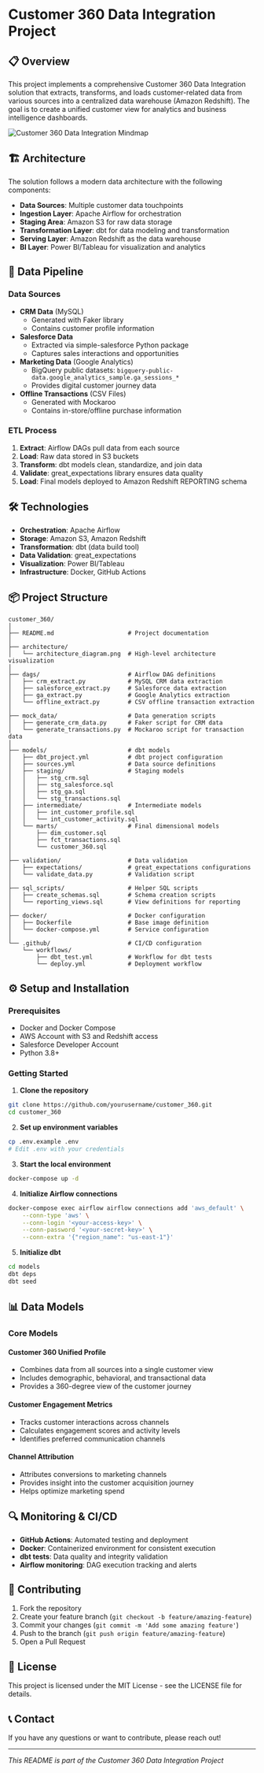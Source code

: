 

# Customer 360 Data Integration Project

## 📋 Overview
This project implements a comprehensive Customer 360 Data Integration solution that extracts, transforms, and loads customer-related data from various sources into a centralized data warehouse (Amazon Redshift). The goal is to create a unified customer view for analytics and business intelligence dashboards.

![Customer 360 Data Integration Mindmap](https://cdn1.genspark.ai/user-upload-image/imagen_generated/80467853-7a20-42be-bea0-fa73e9b2efcd)

## 🏗️ Architecture

The solution follows a modern data architecture with the following components:

- **Data Sources**: Multiple customer data touchpoints
- **Ingestion Layer**: Apache Airflow for orchestration
- **Staging Area**: Amazon S3 for raw data storage
- **Transformation Layer**: dbt for data modeling and transformation
- **Serving Layer**: Amazon Redshift as the data warehouse
- **BI Layer**: Power BI/Tableau for visualization and analytics

## 🔄 Data Pipeline

### Data Sources
- **CRM Data** (MySQL)
  - Generated with Faker library
  - Contains customer profile information
- **Salesforce Data**
  - Extracted via simple-salesforce Python package
  - Captures sales interactions and opportunities
- **Marketing Data** (Google Analytics)
  - BigQuery public datasets: `bigquery-public-data.google_analytics_sample.ga_sessions_*`
  - Provides digital customer journey data
- **Offline Transactions** (CSV Files)
  - Generated with Mockaroo
  - Contains in-store/offline purchase information

### ETL Process
1. **Extract**: Airflow DAGs pull data from each source
2. **Load**: Raw data stored in S3 buckets
3. **Transform**: dbt models clean, standardize, and join data
4. **Validate**: great_expectations library ensures data quality
5. **Load**: Final models deployed to Amazon Redshift REPORTING schema

## 🛠️ Technologies

- **Orchestration**: Apache Airflow
- **Storage**: Amazon S3, Amazon Redshift
- **Transformation**: dbt (data build tool)
- **Data Validation**: great_expectations
- **Visualization**: Power BI/Tableau
- **Infrastructure**: Docker, GitHub Actions

## 📦 Project Structure

```
customer_360/
│
├── README.md                     # Project documentation
│
├── architecture/
│   └── architecture_diagram.png  # High-level architecture visualization
│
├── dags/                         # Airflow DAG definitions
│   ├── crm_extract.py            # MySQL CRM data extraction
│   ├── salesforce_extract.py     # Salesforce data extraction
│   ├── ga_extract.py             # Google Analytics extraction
│   └── offline_extract.py        # CSV offline transaction extraction
│
├── mock_data/                    # Data generation scripts
│   ├── generate_crm_data.py      # Faker script for CRM data
│   └── generate_transactions.py  # Mockaroo script for transaction data
│
├── models/                       # dbt models
│   ├── dbt_project.yml           # dbt project configuration
│   ├── sources.yml               # Data source definitions
│   ├── staging/                  # Staging models
│   │   ├── stg_crm.sql
│   │   ├── stg_salesforce.sql
│   │   ├── stg_ga.sql
│   │   └── stg_transactions.sql
│   ├── intermediate/             # Intermediate models
│   │   ├── int_customer_profile.sql
│   │   └── int_customer_activity.sql
│   └── marts/                    # Final dimensional models
│       ├── dim_customer.sql
│       ├── fct_transactions.sql
│       └── customer_360.sql
│
├── validation/                   # Data validation
│   ├── expectations/             # great_expectations configurations
│   └── validate_data.py          # Validation script
│
├── sql_scripts/                  # Helper SQL scripts
│   ├── create_schemas.sql        # Schema creation scripts
│   └── reporting_views.sql       # View definitions for reporting
│
├── docker/                       # Docker configuration
│   ├── Dockerfile                # Base image definition
│   └── docker-compose.yml        # Service configuration
│
└── .github/                      # CI/CD configuration
    └── workflows/
        ├── dbt_test.yml          # Workflow for dbt tests
        └── deploy.yml            # Deployment workflow
```

## ⚙️ Setup and Installation

### Prerequisites
- Docker and Docker Compose
- AWS Account with S3 and Redshift access
- Salesforce Developer Account
- Python 3.8+

### Getting Started

1. **Clone the repository**
```bash
git clone https://github.com/yourusername/customer_360.git
cd customer_360
```

2. **Set up environment variables**
```bash
cp .env.example .env
# Edit .env with your credentials
```

3. **Start the local environment**
```bash
docker-compose up -d
```

4. **Initialize Airflow connections**
```bash
docker-compose exec airflow airflow connections add 'aws_default' \
    --conn-type 'aws' \
    --conn-login '<your-access-key>' \
    --conn-password '<your-secret-key>' \
    --conn-extra '{"region_name": "us-east-1"}'
```

5. **Initialize dbt**
```bash
cd models
dbt deps
dbt seed
```

## 📊 Data Models

### Core Models

#### Customer 360 Unified Profile
- Combines data from all sources into a single customer view
- Includes demographic, behavioral, and transactional data
- Provides a 360-degree view of the customer journey

#### Customer Engagement Metrics
- Tracks customer interactions across channels
- Calculates engagement scores and activity levels
- Identifies preferred communication channels

#### Channel Attribution
- Attributes conversions to marketing channels
- Provides insight into the customer acquisition journey
- Helps optimize marketing spend

## 🔍 Monitoring & CI/CD

- **GitHub Actions**: Automated testing and deployment
- **Docker**: Containerized environment for consistent execution
- **dbt tests**: Data quality and integrity validation
- **Airflow monitoring**: DAG execution tracking and alerts

## 🤝 Contributing

1. Fork the repository
2. Create your feature branch (`git checkout -b feature/amazing-feature`)
3. Commit your changes (`git commit -m 'Add some amazing feature'`)
4. Push to the branch (`git push origin feature/amazing-feature`)
5. Open a Pull Request

## 📄 License

This project is licensed under the MIT License - see the LICENSE file for details.

## 📞 Contact

If you have any questions or want to contribute, please reach out!

---

*This README is part of the Customer 360 Data Integration Project*
